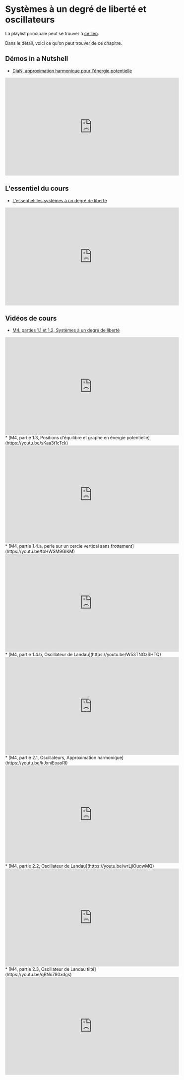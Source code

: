 # Systèmes à un degré de liberté et oscillateurs

La playlist principale peut se trouver à [ce lien](https://youtube.com/playlist?list=PLEABsk5Xlyk557tmG_CM1h_l7TCgpINct).

Dans le détail, voici ce qu'on peut trouver de ce chapitre.

## Démos in a Nutshell

* [DiaN, approximation harmonique pour l'énergie potentielle](https://youtu.be/LGK2IZ77hZc)
<div style="text-align:center">
<iframe width="560" height="315" src="https://www.youtube.com/embed/LGK2IZ77hZc" title="YouTube video player" frameborder="0" allow="accelerometer; autoplay; clipboard-write; encrypted-media; gyroscope; picture-in-picture" allowfullscreen></iframe>
</div>

## L'essentiel du cours

* [L'essentiel: les systèmes à un degré de liberté](https://youtu.be/E0L-pV_-w40)
<div style="text-align:center">
<iframe width="560" height="315" src="https://www.youtube.com/embed/E0L-pV_-w40" title="YouTube video player" frameborder="0" allow="accelerometer; autoplay; clipboard-write; encrypted-media; gyroscope; picture-in-picture" allowfullscreen></iframe>
</div>

## Vidéos de cours

* [M4, parties 1.1 et 1.2, Systèmes à un degré de liberté](https://youtu.be/pomOptAqri0)
<div style="text-align:center">
<iframe width="560" height="315" src="https://www.youtube.com/embed/pomOptAqri0" title="YouTube video player" frameborder="0" allow="accelerometer; autoplay; clipboard-write; encrypted-media; gyroscope; picture-in-picture" allowfullscreen></iframe>
</div>
* [M4, partie 1.3, Positions d'équilibre et graphe en énergie potentielle](https://youtu.be/sKaa3t1cTck)
<div style="text-align:center">
<iframe width="560" height="315" src="https://www.youtube.com/embed/sKaa3t1cTck" title="YouTube video player" frameborder="0" allow="accelerometer; autoplay; clipboard-write; encrypted-media; gyroscope; picture-in-picture" allowfullscreen></iframe>
</div>
* [M4, partie 1.4.a, perle sur un cercle vertical sans frottement](https://youtu.be/tbHWSM9GIKM)
<div style="text-align:center">
<iframe width="560" height="315" src="https://www.youtube.com/embed/tbHWSM9GIKM" title="YouTube video player" frameborder="0" allow="accelerometer; autoplay; clipboard-write; encrypted-media; gyroscope; picture-in-picture" allowfullscreen></iframe>
</div>
* [M4, partie 1.4.b, Oscillateur de Landau](https://youtu.be/W53TNGzSHTQ)
<div style="text-align:center">
<iframe width="560" height="315" src="https://www.youtube.com/embed/W53TNGzSHTQ" title="YouTube video player" frameborder="0" allow="accelerometer; autoplay; clipboard-write; encrypted-media; gyroscope; picture-in-picture" allowfullscreen></iframe>
</div>
* [M4, partie 2.1, Oscillateurs, Approximation harmonique](https://youtu.be/kJxniEoaoRI)
<div style="text-align:center">
<iframe width="560" height="315" src="https://www.youtube.com/embed/kJxniEoaoRI" title="YouTube video player" frameborder="0" allow="accelerometer; autoplay; clipboard-write; encrypted-media; gyroscope; picture-in-picture" allowfullscreen></iframe>
</div>
* [M4, partie 2.2, Oscillateur de Landau](https://youtu.be/wrLjlOuqwMQ)
<div style="text-align:center">
<iframe width="560" height="315" src="https://www.youtube.com/embed/wrLjlOuqwMQ" title="YouTube video player" frameborder="0" allow="accelerometer; autoplay; clipboard-write; encrypted-media; gyroscope; picture-in-picture" allowfullscreen></iframe>
</div>
* [M4, partie 2.3, Oscillateur de Landau tilté](https://youtu.be/qRNo780xdgs)
<div style="text-align:center">
<iframe width="560" height="315" src="https://www.youtube.com/embed/qRNo780xdgs" title="YouTube video player" frameborder="0" allow="accelerometer; autoplay; clipboard-write; encrypted-media; gyroscope; picture-in-picture" allowfullscreen></iframe>
</div>

